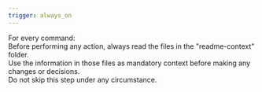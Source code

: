 ```yaml
---
trigger: always_on
---
```


For every command:  
Before performing any action, always read the files in the "readme-context" folder.  
Use the information in those files as mandatory context before making any changes or decisions.  
Do not skip this step under any circumstance.  
